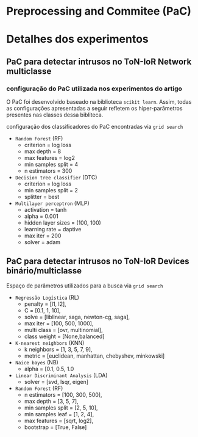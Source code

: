 # Preprocessing and Commitee (PaC)

# Detalhes dos experimentos

## PaC para detectar intrusos no ToN-IoR Network multiclasse

### configuração do PaC utilizada nos experimentos do artigo
O PaC foi desenvolvido baseado na biblioteca `scikit learn`. Assim, todas as configurações apresentadas a seguir refletem os hiper-parâmetros presentes nas classes dessa bibliteca.  

configuração dos classificadores do PaC encontradas via `grid search`   
- `Random Forest` (RF)
  - criterion = log loss 
  - max depth = 8
  - max features = log2
  - min samples split = 4
  - n estimators = 300
- `Decision tree classifier` (DTC)
  - criterion = log loss
  - min samples split = 2
  - splitter = best
- `Multilayer perceptron` (MLP)
  - activation = tanh
  - alpha = 0.001 
  - hidden layer sizes = (100, 100)
  - learning rate = daptive
  - max iter = 200 
  - solver = adam
   
## PaC para detectar intrusos no ToN-IoR Devices binário/multiclasse 

Espaço de parâmetros utilizados para a busca via `grid search`   
- `Regressão Logística` (RL)
  - penalty = [l1, l2], 
  - C = [0.1, 1, 10], 
  - solve = [liblinear, saga, newton-cg, saga],
  - max iter = [100, 500, 1000], 
  - multi class = [ovr, multinomial], 
  - class weight = [None,balanced]
- `K-nearest neighbors` (KNN)
  - k neighbors = [1, 3, 5, 7, 9], 
  - metric = [euclidean, manhattan, chebyshev, minkowski]
- `Naice bayes` (NB)
  - alpha = [0.1, 0.5, 1.0
- `Linear Discriminant Analysis` (LDA)
  - solver = [svd, lsqr, eigen]
- `Random Forest` (RF)
  - n estimators = [100, 300, 500], 
  - max depth = [3, 5, 7], 
  - min samples split = [2, 5, 10], 
  - min samples leaf = [1, 2, 4], 
  - max features = [sqrt, log2], 
  - bootstrap = [True, False]
